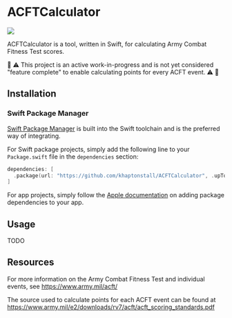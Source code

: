 # ACFTCalculator

![](https://github.com/khaptonstall/acftcalculator/actions/workflows/ci.yml/badge.svg)

ACFTCalculator is a tool, written in Swift, for calculating Army Combat Fitness Test scores.

🚧 ⚠️ This project is an active work-in-progress and is not yet considered "feature complete" to enable calculating points for every ACFT event. ⚠️ 🚧

## Installation
### Swift Package Manager

[Swift Package Manager](https://swift.org/package-manager/) is built into the Swift toolchain and is the preferred way of integrating.

For Swift package projects, simply add the following line to your `Package.swift` file in the `dependencies` section:

```swift
dependencies: [
  .package(url: "https://github.com/khaptonstall/ACFTCalculator", .upToNextMajor(from: "<version>")),
]
```

For app projects, simply follow the [Apple documentation](https://developer.apple.com/documentation/xcode/adding_package_dependencies_to_your_app) on adding package dependencies to your app.

## Usage 
TODO

## Resources
For more information on the Army Combat Fitness Test and individual events, see https://www.army.mil/acft/

The source used to calculate points for each ACFT event can be found at https://www.army.mil/e2/downloads/rv7/acft/acft_scoring_standards.pdf
